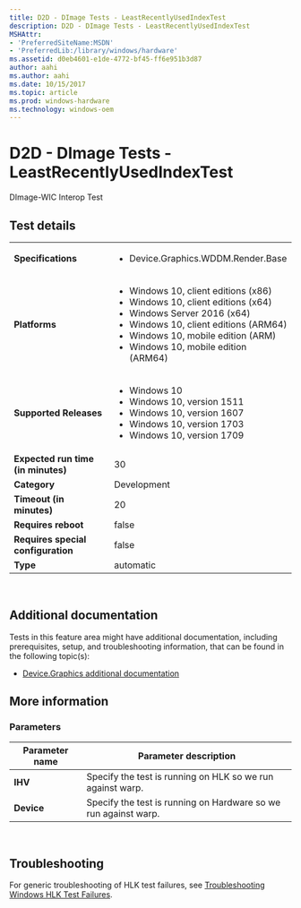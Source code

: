 ```yaml
---
title: D2D - DImage Tests - LeastRecentlyUsedIndexTest
description: D2D - DImage Tests - LeastRecentlyUsedIndexTest
MSHAttr:
- 'PreferredSiteName:MSDN'
- 'PreferredLib:/library/windows/hardware'
ms.assetid: d0eb4601-e1de-4772-bf45-ff6e951b3d87
author: aahi
ms.author: aahi
ms.date: 10/15/2017
ms.topic: article
ms.prod: windows-hardware
ms.technology: windows-oem
---
```


# <span id="p_hlk_test.d42b1322-693d-4880-b2dd-a577670bf028"></span>D2D - DImage Tests - LeastRecentlyUsedIndexTest


DImage-WIC Interop Test

## Test details
|||
|---|---|
| **Specifications**  | <ul><li>Device.Graphics.WDDM.Render.Base</li></ul> |  
| **Platforms**   | <ul><li>Windows 10, client editions (x86)</li><li>Windows 10, client editions (x64)</li><li>Windows Server 2016 (x64)</li><li>Windows 10, client editions (ARM64)</li><li>Windows 10, mobile edition (ARM)</li><li>Windows 10, mobile edition (ARM64)</li></ul> |
| **Supported Releases** | <ul><li>Windows 10</li><li>Windows 10, version 1511</li><li>Windows 10, version 1607</li><li>Windows 10, version 1703</li><li>Windows 10, version 1709</li></ul> |
|**Expected run time (in minutes)**| 30 |
|**Category**| Development |
|**Timeout (in minutes)**| 20 |
|**Requires reboot**| false |
|**Requires special configuration**| false |
|**Type**| automatic |

 

## <span id="Additional_documentation"></span><span id="additional_documentation"></span><span id="ADDITIONAL_DOCUMENTATION"></span>Additional documentation


Tests in this feature area might have additional documentation, including prerequisites, setup, and troubleshooting information, that can be found in the following topic(s):

-   [Device.Graphics additional documentation](device-graphics-additional-documentation.md)

## <span id="More_information"></span><span id="more_information"></span><span id="MORE_INFORMATION"></span>More information


### <span id="Parameters"></span><span id="parameters"></span><span id="PARAMETERS"></span>Parameters

| Parameter name | Parameter description                                           |
|----------------|-----------------------------------------------------------------|
| **IHV**        | Specify the test is running on HLK so we run against warp.      |
| **Device**     | Specify the test is running on Hardware so we run against warp. |

 

## <span id="Troubleshooting"></span><span id="troubleshooting"></span><span id="TROUBLESHOOTING"></span>Troubleshooting


For generic troubleshooting of HLK test failures, see [Troubleshooting Windows HLK Test Failures](..\user\troubleshooting-windows-hlk-test-failures.md).

 

 






